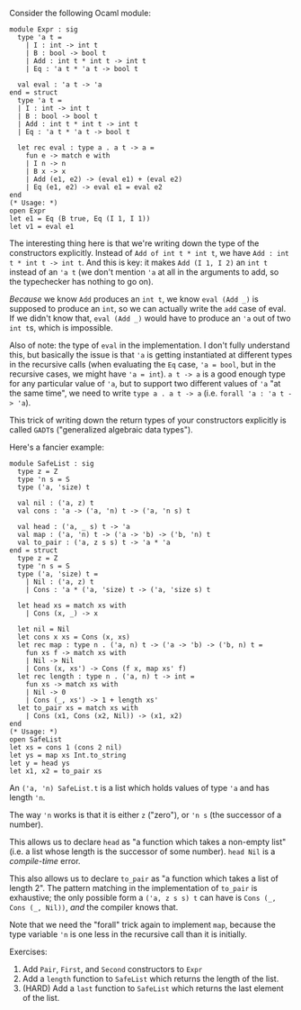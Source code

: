 Consider the following Ocaml module:

    module Expr : sig
      type 'a t =
        | I : int -> int t
        | B : bool -> bool t
        | Add : int t * int t -> int t
        | Eq : 'a t * 'a t -> bool t

      val eval : 'a t -> 'a
    end = struct
      type 'a t =
      | I : int -> int t
      | B : bool -> bool t
      | Add : int t * int t -> int t
      | Eq : 'a t * 'a t -> bool t

      let rec eval : type a . a t -> a =
        fun e -> match e with
        | I n -> n
        | B x -> x
        | Add (e1, e2) -> (eval e1) + (eval e2)
        | Eq (e1, e2) -> eval e1 = eval e2
    end
    (* Usage: *)
    open Expr
    let e1 = Eq (B true, Eq (I 1, I 1))
    let v1 = eval e1

The interesting thing here is that we're writing down the type of the constructors explicitly. Instead of `Add of int t * int t`, we have `Add : int t * int t -> int t`. And this is key: it makes `Add (I 1, I 2)` an `int t` instead of an `'a t` (we don't mention `'a` at all in the arguments to add, so the typechecker has nothing to go on).

_Because_ we know `Add` produces an `int t`, we know `eval (Add _)` is supposed to produce an `int`, so we can actually write the `add` case of eval. If we didn't know that, `eval (Add _)` would have to produce an `'a` out of two `int t`s, which is impossible.

Also of note: the type of `eval` in the implementation. I don't fully understand this, but basically the issue is that `'a` is getting instantiated at different types in the recursive calls (when evaluating the `Eq` case, `'a = bool`, but in the recursive cases, we might have `'a = int`). `a t -> a` is a good enough type for any particular value of `'a`, but to support two different values of `'a` "at the same time", we need to write `type a . a t -> a` (i.e. `forall 'a : 'a t -> 'a`).

This trick of writing down the return types of your constructors explicitly is called `GADT`s ("generalized algebraic data types").

Here's a fancier example:

    module SafeList : sig
      type z = Z
      type 'n s = S
      type ('a, 'size) t

      val nil : ('a, z) t
      val cons : 'a -> ('a, 'n) t -> ('a, 'n s) t

      val head : ('a, _ s) t -> 'a
      val map : ('a, 'n) t -> ('a -> 'b) -> ('b, 'n) t
      val to_pair : ('a, z s s) t -> 'a * 'a
    end = struct
      type z = Z
      type 'n s = S
      type ('a, 'size) t =
        | Nil : ('a, z) t
        | Cons : 'a * ('a, 'size) t -> ('a, 'size s) t

      let head xs = match xs with
        | Cons (x, _) -> x

      let nil = Nil
      let cons x xs = Cons (x, xs)
      let rec map : type n . ('a, n) t -> ('a -> 'b) -> ('b, n) t =
        fun xs f -> match xs with
        | Nil -> Nil
        | Cons (x, xs') -> Cons (f x, map xs' f)
      let rec length : type n . ('a, n) t -> int =
        fun xs -> match xs with
        | Nil -> 0
        | Cons (_, xs') -> 1 + length xs'
      let to_pair xs = match xs with
        | Cons (x1, Cons (x2, Nil)) -> (x1, x2)
    end
    (* Usage: *)
    open SafeList
    let xs = cons 1 (cons 2 nil)
    let ys = map xs Int.to_string
    let y = head ys
    let x1, x2 = to_pair xs

An `('a, 'n) SafeList.t` is a list which holds values of type `'a` and has length `'n`.

The way `'n` works is that it is either `z` ("zero"), or `'n s` (the successor of a number).

This allows us to declare `head` as "a function which takes a non-empty list" (i.e. a list whose length is the successor of some number). `head Nil` is a _compile-time_ error.

This also allows us to declare `to_pair` as "a function which takes a list of length 2". The pattern matching in the implementation of `to_pair` is exhaustive; the only possible form a `('a, z s s) t` can have is `Cons (_, Cons (_, Nil))`, _and_ the compiler knows that.

Note that we need the "forall" trick again to implement `map`, because the type variable `'n` is one less in the recursive call than it is initially.

Exercises:

1. Add `Pair`, `First`, and `Second` constructors to `Expr`
2. Add a `length` function to `SafeList` which returns the length of the list.
3. (HARD) Add a `last` function to `SafeList` which returns the last element of the list.
